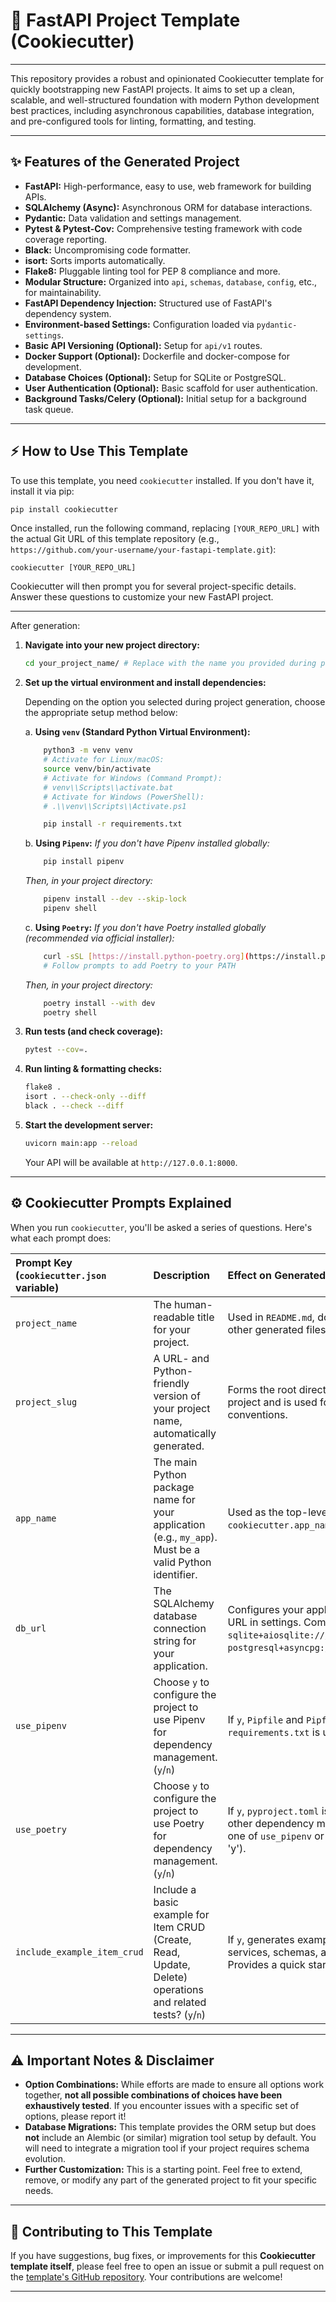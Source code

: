 # 🚀 FastAPI Project Template (Cookiecutter)

---

This repository provides a robust and opinionated Cookiecutter template for quickly bootstrapping new FastAPI projects. It aims to set up a clean, scalable, and well-structured foundation with modern Python development best practices, including asynchronous capabilities, database integration, and pre-configured tools for linting, formatting, and testing.

---
## ✨ Features of the Generated Project

* **FastAPI:** High-performance, easy to use, web framework for building APIs.
* **SQLAlchemy (Async):** Asynchronous ORM for database interactions.
* **Pydantic:** Data validation and settings management.
* **Pytest & Pytest-Cov:** Comprehensive testing framework with code coverage reporting.
* **Black:** Uncompromising code formatter.
* **isort:** Sorts imports automatically.
* **Flake8:** Pluggable linting tool for PEP 8 compliance and more.
* **Modular Structure:** Organized into `api`, `schemas`, `database`, `config`, etc., for maintainability.
* **FastAPI Dependency Injection:** Structured use of FastAPI's dependency system.
* **Environment-based Settings:** Configuration loaded via `pydantic-settings`.
* **Basic API Versioning (Optional):** Setup for `api/v1` routes.
* **Docker Support (Optional):** Dockerfile and docker-compose for development.
* **Database Choices (Optional):** Setup for SQLite or PostgreSQL.
* **User Authentication (Optional):** Basic scaffold for user authentication.
* **Background Tasks/Celery (Optional):** Initial setup for a background task queue.

---

## ⚡ How to Use This Template

To use this template, you need `cookiecutter` installed. If you don't have it, install it via pip:

```bash
pip install cookiecutter
```

Once installed, run the following command, replacing `[YOUR_REPO_URL]` with the actual Git URL of this template repository (e.g., `https://github.com/your-username/your-fastapi-template.git`):

```
cookiecutter [YOUR_REPO_URL]
```

Cookiecutter will then prompt you for several project-specific details. Answer these questions to customize your new FastAPI project.

---
After generation:

1.  **Navigate into your new project directory:**
    ```bash
    cd your_project_name/ # Replace with the name you provided during prompts
    ```
2.  **Set up the virtual environment and install dependencies:**

    Depending on the option you selected during project generation, choose the appropriate setup method below:

    a.  **Using `venv` (Standard Python Virtual Environment):**
    ```bash
        python3 -m venv venv
        # Activate for Linux/macOS:
        source venv/bin/activate
        # Activate for Windows (Command Prompt):
        # venv\\Scripts\\activate.bat
        # Activate for Windows (PowerShell):
        # .\\venv\\Scripts\\Activate.ps1

        pip install -r requirements.txt
    ```

    b.  **Using `Pipenv`:**
        *If you don't have Pipenv installed globally:*
    ```bash
        pip install pipenv
    ```
    *Then, in your project directory:*

    ```bash
        pipenv install --dev --skip-lock
        pipenv shell
    ```

    c.  **Using `Poetry`:**
        *If you don't have Poetry installed globally (recommended via official installer):*
    ```bash
        curl -sSL [https://install.python-poetry.org](https://install.python-poetry.org) | python3 -
        # Follow prompts to add Poetry to your PATH
    ```
       *Then, in your project directory:*
    ```bash
        poetry install --with dev
        poetry shell
    ```

3.  **Run tests (and check coverage):**
    ```bash
    pytest --cov=.
    ```
4.  **Run linting & formatting checks:**
    ```bash
    flake8 .
    isort . --check-only --diff
    black . --check --diff
    ```
5.  **Start the development server:**
    ```bash
    uvicorn main:app --reload
    ```
    Your API will be available at `http://127.0.0.1:8000`.

---

## ⚙️ Cookiecutter Prompts Explained

When you run `cookiecutter`, you'll be asked a series of questions. Here's what each prompt does:

| Prompt Key (`cookiecutter.json` variable) | Description                                                                                             | Effect on Generated Project                                                                                                                  |
| :---------------------------------------- | :------------------------------------------------------------------------------------------------------ | :------------------------------------------------------------------------------------------------------------------------------------------- |
| `project_name`                            | The human-readable title for your project.                                                              | Used in `README.md`, documentation, and potentially other generated files.                                                                   |
| `project_slug`                            | A URL- and Python-friendly version of your project name, automatically generated.                       | Forms the root directory name of the generated project and is used for internal naming conventions.                                          |
| `app_name`                                | The main Python package name for your application (e.g., `my_app`). Must be a valid Python identifier. | Used as the top-level Python import path (`from {{ cookiecutter.app_name }} import ...`).                                                  |
| `db_url`                                  | The SQLAlchemy database connection string for your application.                                         | Configures your application's database connection URL in settings. Common examples: `sqlite+aiosqlite:///./data/app.db` or `postgresql+asyncpg://user:password@host/db_name`. |
| `use_pipenv`                              | Choose `y` to configure the project to use Pipenv for dependency management. (`y`/`n`)                 | If `y`, `Pipfile` and `Pipfile.lock` are generated. If `n`, `requirements.txt` is used.                                                      |
| `use_poetry`                              | Choose `y` to configure the project to use Poetry for dependency management. (`y`/`n`)                 | If `y`, `pyproject.toml` is configured for Poetry. If `n`, other dependency managers are used. (Note: Only one of `use_pipenv` or `use_poetry` should typically be 'y'). |
| `include_example_item_crud`               | Include a basic example for Item CRUD (Create, Read, Update, Delete) operations and related tests? (`y`/`n`) | If `y`, generates example `api/v1/items` views, services, schemas, and corresponding tests. Provides a quick start for new resources.          |

---


## ⚠️ Important Notes & Disclaimer

* **Option Combinations:** While efforts are made to ensure all options work together, **not all possible combinations of choices have been exhaustively tested**. If you encounter issues with a specific set of options, please report it!
* **Database Migrations:** This template provides the ORM setup but does **not** include an Alembic (or similar) migration tool setup by default. You will need to integrate a migration tool if your project requires schema evolution.
* **Further Customization:** This is a starting point. Feel free to extend, remove, or modify any part of the generated project to fit your specific needs.

---

## 🤝 Contributing to This Template

If you have suggestions, bug fixes, or improvements for this **Cookiecutter template itself**, please feel free to open an issue or submit a pull request on the [template's GitHub repository]([YOUR_REPO_URL]). Your contributions are welcome!

---
